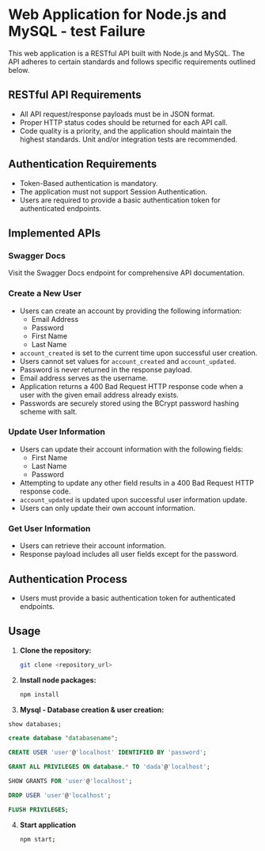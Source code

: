 # Web Application for Node.js and MySQL - test Failure

This web application is a RESTful API built with Node.js and MySQL. The API adheres to certain standards and follows specific requirements outlined below.

## RESTful API Requirements

- All API request/response payloads must be in JSON format.
- Proper HTTP status codes should be returned for each API call.
- Code quality is a priority, and the application should maintain the highest standards. Unit and/or integration tests are recommended.

## Authentication Requirements

- Token-Based authentication is mandatory.
- The application must not support Session Authentication.
- Users are required to provide a basic authentication token for authenticated endpoints.

## Implemented APIs

### Swagger Docs

Visit the Swagger Docs endpoint for comprehensive API documentation.

### Create a New User

- Users can create an account by providing the following information:
  - Email Address
  - Password
  - First Name
  - Last Name
- `account_created` is set to the current time upon successful user creation.
- Users cannot set values for `account_created` and `account_updated`.
- Password is never returned in the response payload.
- Email address serves as the username.
- Application returns a 400 Bad Request HTTP response code when a user with the given email address already exists.
- Passwords are securely stored using the BCrypt password hashing scheme with salt.

### Update User Information

- Users can update their account information with the following fields:
  - First Name
  - Last Name
  - Password
- Attempting to update any other field results in a 400 Bad Request HTTP response code.
- `account_updated` is updated upon successful user information update.
- Users can only update their own account information.

### Get User Information

- Users can retrieve their account information.
- Response payload includes all user fields except for the password.

## Authentication Process

- Users must provide a basic authentication token for authenticated endpoints.

## Usage

1. **Clone the repository:**

   ```bash
   git clone <repository_url>


2. **Install node packages:**
    ```bash
   npm install


3. **Mysql - Database creation & user creation:**

```sql
show databases;

create database "databasename";

CREATE USER 'user'@'localhost' IDENTIFIED BY 'password';

GRANT ALL PRIVILEGES ON database.* TO 'dada'@'localhost';

SHOW GRANTS FOR 'user'@'localhost';

DROP USER 'user'@'localhost';

FLUSH PRIVILEGES;
```

4. **Start application**

    ```bash
    npm start;
